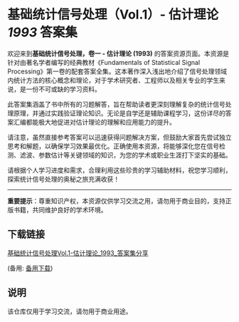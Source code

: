 # 基础统计信号处理（Vol.1）- 估计理论 _1993_ 答案集

欢迎来到**基础统计信号处理，卷一 - 估计理论 (1993)** 的答案资源页面。本资源是针对由著名学者编写的经典教材《Fundamentals of Statistical Signal Processing》第一卷的配套答案全集。这本著作深入浅出地介绍了信号处理领域内统计方法的核心概念和理论，对于学术研究者、工程师以及相关专业的学生来说，是一份不可或缺的学习资料。

此答案集涵盖了书中所有的习题解答，旨在帮助读者更深刻理解复杂的统计信号处理原理，并通过实践验证理论知识。无论是自学还是辅助课程学习，这份详尽的答案汇编都能极大地促进对估计理论的理解和应用能力的提升。

请注意，虽然直接参考答案可以迅速获得问题解决方案，但鼓励大家首先尝试独立思考和解题，以确保学习效果最优化。正确使用本资源，将能够深化您在信号检测、滤波、参数估计等关键领域的知识，为您的学术或职业生涯打下坚实的基础。

请根据个人学习进度和需求，合理利用这些珍贵的学习辅助材料，祝您学习顺利，探索统计信号处理的奥秘之旅充满收获！

---

**重要提示**：尊重知识产权，本资源仅供学习交流之用，请勿用于商业目的，支持正版书籍，共同维护良好的学术环境。

## 下载链接
[基础统计信号处理Vol.1-估计理论_1993_答案集分享](https://pan.quark.cn/s/05cd352ea036) 

(备用: [备用下载](https://pan.baidu.com/s/1VlKfU59NTo7xPg2tO-qF9Q?pwd=1234))

## 说明

该仓库仅用于学习交流，请勿用于商业用途。
